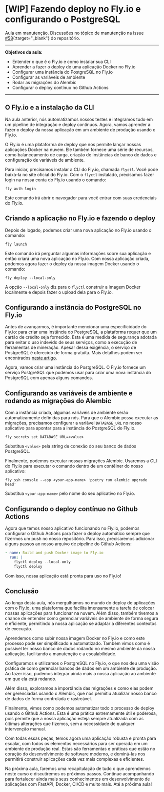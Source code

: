 # [WIP] Fazendo deploy no Fly.io e configurando o PostgreSQL

Aula em manutenção. Discussões no tópico de manutenção na issue [#58](https://github.com/dunossauro/fastapi-do-zero/issues/58){:target="_blank"} do repositório.

---

**Objetivos da aula:**

- Entender o que é o Fly.io e como instalar sua CLI
- Aprender a fazer o deploy de uma aplicação Docker no Fly.io
- Configurar uma instância do PostgreSQL no Fly.io
- Configurar as variáveis de ambiente
- Rodar as migrações do Alembic
- Configurar o deploy contínuo no Github Actions

---

## O Fly.io e a instalação da CLI

Na aula anterior, nós automatizamos nossos testes e integramos tudo em um pipeline de integração e deploy contínuos. Agora, vamos aprender a fazer o deploy da nossa aplicação em um ambiente de produção usando o Fly.io.

O Fly.io é uma plataforma de deploy que nos permite lançar nossas aplicações Docker na nuvem. Ele também fornece uma série de recursos, como balanceamento de carga, criação de instâncias de banco de dados e configuração de variáveis de ambiente.

Para iniciar, precisamos instalar a CLI do Fly.io, chamada `flyctl`. Você pode baixá-la no site oficial do Fly.io. Com o `flyctl` instalado, precisamos fazer login na nossa conta do Fly.io usando o comando:

```shell title="$ Execução no terminal!"
fly auth login
```

Este comando irá abrir o navegador para você entrar com suas credenciais do Fly.io.

## Criando a aplicação no Fly.io e fazendo o deploy

Depois de logado, podemos criar uma nova aplicação no Fly.io usando o comando:

```shell title="$ Execução no terminal!"
fly launch
```

Este comando irá perguntar algumas informações sobre sua aplicação e então criará uma nova aplicação no Fly.io. Com nossa aplicação criada, podemos agora fazer o deploy da nossa imagem Docker usando o comando:

```shell title="$ Execução no terminal!"
fly deploy --local-only
```

A opção `--local-only` diz para o `flyctl` construir a imagem Docker localmente e depois fazer o upload dela para o Fly.io.

## Configurando a instância do PostgreSQL no Fly.io

Antes de avançarmos, é importante mencionar uma especificidade do Fly.io: para criar uma instância do PostgreSQL, a plataforma requer que um cartão de crédito seja fornecido. Esta é uma medida de segurança adotada para evitar o uso indevido de seus serviços, como a execução de ferramentas de mineração. Apesar dessa exigência, o serviço de PostgreSQL é oferecido de forma gratuita. Mais detalhes podem ser encontrados [neste artigo](https://fly.io/blog/free-postgres/).

Agora, vamos criar uma instância do PostgreSQL. O Fly.io fornece um serviço PostgreSQL que podemos usar para criar uma nova instância do PostgreSQL com apenas alguns comandos.

## Configurando as variáveis de ambiente e rodando as migrações do Alembic

Com a instância criada, algumas variáveis de ambiente serão automaticamente definidas para nós. Para que o Alembic possa executar as migrações, precisamos configurar a variável `DATABASE_URL` no nosso aplicativo para apontar para a instância do PostgreSQL do Fly.io.

```shell title="$ Execução no terminal!"
fly secrets set DATABASE_URL=<value>
```

Substitua `<value>` pela string de conexão do seu banco de dados PostgreSQL.

Finalmente, podemos executar nossas migrações Alembic. Usaremos a CLI do Fly.io para executar o comando dentro de um contêiner do nosso aplicativo:

```shell title="$ Execução no terminal!"
fly ssh console --app <your-app-name> 'poetry run alembic upgrade head'
```

Substitua `<your-app-name>` pelo nome do seu aplicativo no Fly.io.

## Configurando o deploy contínuo no Github Actions

Agora que temos nosso aplicativo funcionando no Fly.io, podemos configurar o Github Actions para fazer o deploy automático sempre que fizermos um push no nosso repositório. Para isso, precisaremos adicionar alguns passos ao nosso arquivo de pipeline do Github Actions:

```yaml
- name: Build and push Docker image to Fly.io
  run: |
    flyctl deploy --local-only
    flyctl deploy
```

Com isso, nossa aplicação está pronta para uso no Fly.io!

## Conclusão

Ao longo desta aula, nós mergulhamos no mundo do deploy de aplicações com o Fly.io, uma plataforma que facilita imensamente a tarefa de colocar nossas aplicações para funcionar na nuvem. Além disso, também tivemos a chance de entender como gerenciar variáveis de ambiente de forma segura e eficiente, permitindo a nossa aplicação se adaptar a diferentes contextos de execução.

Aprendemos como subir nossa imagem Docker no Fly.io e como este processo pode ser simplificado e automatizado. Também vimos como é possível ter nosso banco de dados rodando no mesmo ambiente da nossa aplicação, facilitando a manutenção e a escalabilidade.

Configuramos e utilizamos o PostgreSQL no Fly.io, o que nos deu uma visão prática de como gerenciar bancos de dados em um ambiente de produção. Ao fazer isso, pudemos integrar ainda mais a nossa aplicação ao ambiente em que ela está rodando.

Além disso, exploramos a importância das migrações e como elas podem ser gerenciadas usando o Alembic, que nos permitiu atualizar nosso banco de dados de forma controlada e rastreável.

Finalmente, vimos como podemos automatizar todo o processo de deploy usando o Github Actions. Esta é uma prática extremamente útil e poderosa, pois permite que a nossa aplicação esteja sempre atualizada com as últimas alterações que fizemos, sem a necessidade de qualquer intervenção manual.

Com todas essas peças, temos agora uma aplicação robusta e pronta para escalar, com todos os elementos necessários para ser operada em um ambiente de produção real. Estas são ferramentas e práticas que estão no coração do desenvolvimento de software moderno, e dominá-las nos permitirá construir aplicações cada vez mais complexas e eficientes.

Na próxima aula, faremos uma recapitulação de tudo o que aprendemos neste curso e discutiremos os próximos passos. Continue acompanhando para fortalecer ainda mais seus conhecimentos em desenvolvimento de aplicações com FastAPI, Docker, CI/CD e muito mais. Até a próxima aula!
